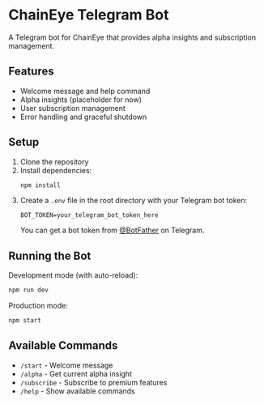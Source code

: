 # ChainEye Telegram Bot

A Telegram bot for ChainEye that provides alpha insights and subscription management.

## Features

- Welcome message and help command
- Alpha insights (placeholder for now)
- User subscription management
- Error handling and graceful shutdown

## Setup

1. Clone the repository
2. Install dependencies:
   ```bash
   npm install
   ```
3. Create a `.env` file in the root directory with your Telegram bot token:
   ```
   BOT_TOKEN=your_telegram_bot_token_here
   ```
   You can get a bot token from [@BotFather](https://t.me/BotFather) on Telegram.

## Running the Bot

Development mode (with auto-reload):
```bash
npm run dev
```

Production mode:
```bash
npm start
```

## Available Commands

- `/start` - Welcome message
- `/alpha` - Get current alpha insight
- `/subscribe` - Subscribe to premium features
- `/help` - Show available commands 